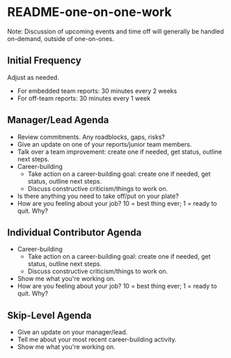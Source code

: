 # README-one-on-one-work

Note: Discussion of upcoming events and time off will generally be handled on-demand, outside of one-on-ones.

## Initial Frequency

Adjust as needed.

* For embedded team reports: 30 minutes every 2 weeks
* For off-team reports: 30 minutes every 1 week

## Manager/Lead Agenda

* Review commitments. Any roadblocks, gaps, risks?
* Give an update on one of your reports/junior team members.
* Talk over a team improvement: create one if needed, get status, outline next steps.
* Career-building
  * Take action on a career-building goal: create one if needed, get status, outline next steps.
  * Discuss constructive criticism/things to work on.
* Is there anything you need to take off/put on your plate?
* How are you feeling about your job? 10 = best thing ever; 1 = ready to quit. Why?

## Individual Contributor Agenda

* Career-building
  * Take action on a career-building goal: create one if needed, get status, outline next steps. 
  * Discuss constructive criticism/things to work on.
* Show me what you're working on.
* How are you feeling about your job? 10 = best thing ever; 1 = ready to quit. Why?

## Skip-Level Agenda

* Give an update on your manager/lead.
* Tell me about your most recent career-building activity.
* Show me what you're working on.
